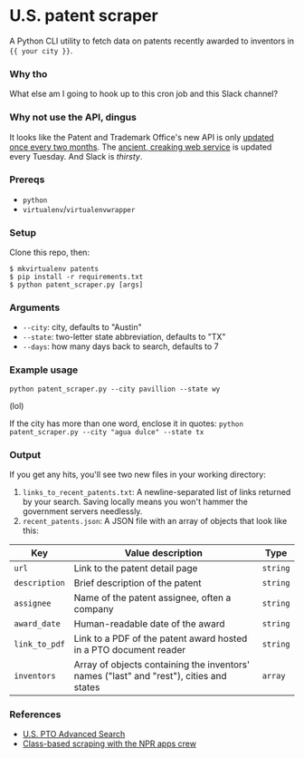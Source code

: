# U.S. patent scraper

A Python CLI utility to fetch data on patents recently awarded to inventors in `{{ your city }}`.

### Why tho
What else am I going to hook up to this cron job and this Slack channel?

### Why not use the API, dingus
It looks like the Patent and Trademark Office's new API is only [updated once every two months](http://www.patentsview.org/api/faqs.html). The [ancient, creaking web service](http://patft.uspto.gov/netahtml/PTO/search-adv.htm) is updated every Tuesday. And Slack is _thirsty_.

### Prereqs
* `python`
* `virtualenv`/`virtualenvwrapper`

### Setup
Clone this repo, then:
```
$ mkvirtualenv patents
$ pip install -r requirements.txt
$ python patent_scraper.py [args]
```

### Arguments
* `--city`: city, defaults to "Austin"
* `--state`: two-letter state abbreviation, defaults to "TX"
* `--days`: how many days back to search, defaults to 7

### Example usage
`python patent_scraper.py --city pavillion --state wy`

(lol)

If the city has more than one word, enclose it in quotes:
`python patent_scraper.py --city "agua dulce" --state tx`

### Output
If you get any hits, you'll see two new files in your working directory:

1. `links_to_recent_patents.txt`: A newline-separated list of links returned by your search. Saving locally means you won't hammer the government servers needlessly.
2. `recent_patents.json`: A JSON file with an array of objects that look like this:

Key | Value description | Type
----|-------------|------
`url` | Link to the patent detail page | `string`
`description` | Brief description of the patent | `string`
`assignee` | Name of the patent assignee, often a company | `string`
`award_date` | Human-readable date of the award | `string`
`link_to_pdf` | Link to a PDF of the patent award hosted in a PTO document reader | `string`
`inventors` | Array of objects containing the inventors' names ("last" and "rest"), cities and states | `array`

### References
* [U.S. PTO Advanced Search](http://patft.uspto.gov/netahtml/PTO/search-adv.htm)
* [Class-based scraping with the NPR apps crew](http://blog.apps.npr.org/2016/06/17/scraping-tips.html)